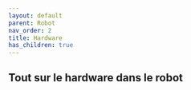 ```yaml
---
layout: default
parent: Robot
nav_order: 2
title: Hardware
has_children: true
---
```

## Tout sur le hardware dans le robot